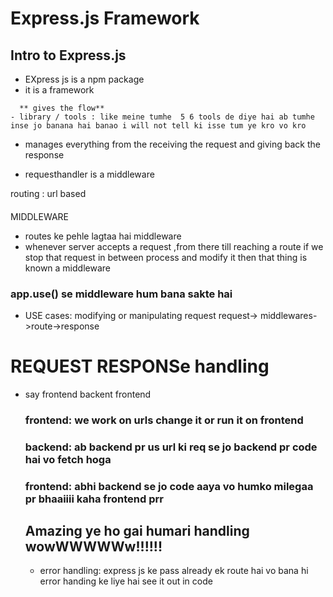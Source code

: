 # Express.js Framework

## Intro to Express.js
 - EXpress js is a npm package
 - it is a framework
 ``` - FRamework == When the technology says that use this thing in the way am saying like jesa mein bata raha  wesa kro
   ** gives the flow**
- library / tools : like meine tumhe  5 6 tools de diye hai ab tumhe inse jo banana hai banao i will not tell ki isse tum ye kro vo kro
```

 - manages everything from the receiving the request and giving back the response 

 - requesthandler is a middleware

 routing : url based

####
MIDDLEWARE

 - routes ke pehle lagtaa hai middleware
 - whenever server accepts a request ,from there till reaching a route if we stop that request in between process and modify it then that thing is known a middleware

### app.use() se middleware hum bana sakte hai

- USE cases:
   modifying or manipulating request
request-> middlewares->route->response

# REQUEST RESPONSe handling
- say frontend backent frontend

   ### frontend: we work on urls change it or run it on frontend 
   ### backend: ab backend pr us url ki req se jo backend pr code hai vo fetch hoga

   ### frontend: abhi backend se jo code aaya vo humko milegaa pr bhaaiiii kaha frontend prr

   ## Amazing ye ho gai humari handling wowWWWWWw!!!!!!


   - error handling:
   express js ke pass already ek route hai vo bana hi error handing ke liye hai see it out in code

   